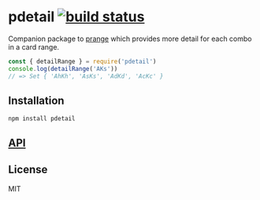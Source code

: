 # pdetail [![build status](https://secure.travis-ci.org/thlorenz/pdetail.png)](http://travis-ci.org/thlorenz/pdetail)

Companion package to [prange](https://github.com/thlorenz/prange) which provides more detail for each combo in a card range.

```js
const { detailRange } = require('pdetail')
console.log(detailRange('AKs')) 
// => Set { 'AhKh', 'AsKs', 'AdKd', 'AcKc' }
```

## Installation

    npm install pdetail

## [API](https://thlorenz.github.io/pdetail)


## License

MIT
